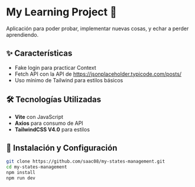 # My Learning Project 🚀

Aplicación para poder probar, implementar nuevas cosas, y echar a perder aprendiendo.

## ✨ Características

- Fake login para practicar Context
- Fetch API con la API de https://jsonplaceholder.typicode.com/posts/
- Uso mínimo de Tailwind para estilos básicos

## 🛠 Tecnologías Utilizadas

- **Vite** con JavaScript
- **Axios** para consumo de API
- **TailwindCSS V4.0** para estilos

## 🚀 Instalación y Configuración

```bash
git clone https://github.com/saac08/my-states-management.git
cd my-states-management
npm install
npm run dev
```
